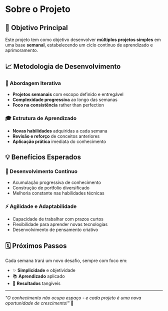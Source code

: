 # Sobre o Projeto

## 🎯 Objetivo Principal

Este projeto tem como objetivo desenvolver **múltiplos projetos simples** em uma base **semanal**, estabelecendo um ciclo contínuo de aprendizado e aprimoramento.

## 📈 Metodologia de Desenvolvimento

### 🔄 Abordagem Iterativa
- **Projetos semanais** com escopo definido e entregável
- **Complexidade progressiva** ao longo das semanas
- **Foco na consistência** rather than perfection

### 🎓 Estrutura de Aprendizado
- **Novas habilidades** adquiridas a cada semana
- **Revisão e reforço** de conceitos anteriores
- **Aplicação prática** imediata do conhecimento

## 💡 Benefícios Esperados

### 🚀 Desenvolvimento Contínuo
- Acumulação progressiva de conhecimento
- Construção de portfolio diversificado
- Melhoria constante nas habilidades técnicas

### ⚡ Agilidade e Adaptabilidade
- Capacidade de trabalhar com prazos curtos
- Flexibilidade para aprender novas tecnologias
- Desenvolvimento de pensamento criativo

## 🗓️ Próximos Passos

Cada semana trará um novo desafio, sempre com foco em:
- ✨ **Simplicidade** e objetividade
- 📚 **Aprendizado** aplicado
- 🎯 **Resultados** tangíveis

---

*"O conhecimento não ocupa espaço - e cada projeto é uma nova oportunidade de crescimento!"* 🌟